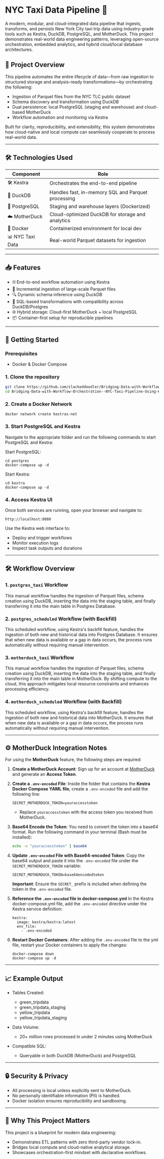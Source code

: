 # NYC Taxi Data Pipeline 🚖

A modern, modular, and cloud-integrated data pipeline that ingests, transforms, and persists New York City taxi trip data using industry-grade tools such as Kestra, DuckDB, PostgreSQL, and MotherDuck. This project demonstrates real-world data engineering patterns, leveraging open-source orchestration, embedded analytics, and hybrid cloud/local database architectures.

## 🧠 Project Overview

This pipeline automates the entire lifecycle of data—from raw ingestion to structured storage and analysis-ready transformations—by orchestrating the following:

* Ingestion of Parquet files from the NYC TLC public dataset
* Schema discovery and transformation using DuckDB
* Dual persistence: local PostgreSQL (staging and warehouse) and cloud-based MotherDuck
* Workflow automation and monitoring via Kestra

Built for clarity, reproducibility, and extensibility, this system demonstrates how cloud-native and local compute can seamlessly cooperate to process real-world data.

---

## 🛠️ Technologies Used

| Component        | Role                                               |
| ---------------- | -------------------------------------------------- |
| 🛠️ Kestra       | Orchestrates the end-to-end pipeline               |
| 🦆 DuckDB        | Handles fast, in-memory SQL and Parquet processing |
| 🐘 PostgreSQL    | Staging and warehouse layers (Dockerized)          |
| ☁️ MotherDuck    | Cloud-optimized DuckDB for storage and analytics   |
| 🐳 Docker        | Containerized environment for local dev            |
| 📊 NYC Taxi Data | Real-world Parquet datasets for ingestion          |

---

## 📥 Features

* ⛓️ End-to-end workflow automation using Kestra
* 🔁 Incremental ingestion of large-scale Parquet files
* 🔍 Dynamic schema inference using DuckDB
* 🧰 SQL-based transformations with compatibility across DuckDB/Postgres
* 🌐 Hybrid storage: Cloud-first MotherDuck + local PostgreSQL
* 📦 Container-first setup for reproducible pipelines

---

## 🚀 Getting Started

### Prerequisites

* Docker & Docker Compose

### 1. Clone the repository

```bash
git clone https://github.com/slackeddoodler/Bridging-Data-with-Workflow-Orchestration--NYC-Taxi-Pipeline-Using-Kestra-DuckDB.git
cd Bridging-Data-with-Workflow-Orchestration--NYC-Taxi-Pipeline-Using-Kestra-DuckDB
```

### 2. Create a Docker Network

```
docker network create kestras-net
```

### 3. Start PostgreSQL and Kestra

Navigate to the appropriate folder and run the following commands to start PostgreSQL and Kestra:

Start PostgreSQL:

```
cd postgres
docker-compose up -d
```

Start Kestra:

```
cd kestra
docker-compose up -d
```

### 4. Access Kestra UI

Once both services are running, open your browser and navigate to:

```
http://localhost:8080
```

Use the Kestra web interface to:

* Deploy and trigger workflows
* Monitor execution logs
* Inspect task outputs and durations

---

## 🛠️ Workflow Overview

### 1. **`postgres_taxi` Workflow**

This manual workflow handles the ingestion of Parquet files, schema creation using DuckDB, inserting the data into the staging table, and finally transferring it into the main table in Postgres Database.

### 2. **`postgres_scheduled` Workflow (with Backfill)**

This scheduled workflow, using Kestra's backfill feature, handles the ingestion of both new and historical data into Postgres Database. It ensures that when new data is available or a gap in data occurs, the process runs automatically without requiring manual intervention.

### 3. **`motherduck_taxi` Workflow**

This manual workflow handles the ingestion of Parquet files, schema creation using DuckDB, inserting the data into the staging table, and finally transferring it into the main table in MotherDuck. By shifting compute to the cloud, this approach mitigates local resource constraints and enhances processing efficiency.

### 4. **`motherduck_scheduled` Workflow (with Backfill)**

This scheduled workflow, using Kestra's backfill feature, handles the ingestion of both new and historical data into MotherDuck. It ensures that when new data is available or a gap in data occurs, the process runs automatically without requiring manual intervention.

---

## ⚙️ MotherDuck Integration Notes

For using the **MotherDuck** feature, the following steps are required:

1. **Create a MotherDuck Account**:
   Sign up for an account at [MotherDuck](https://www.motherduck.com) and generate an **Access Token**.

2. **Create a `.env-encoded` File**:
   Inside the folder that contains the **Kestra Docker Compose YAML file**, create a `.env-encoded` file and add the following line:

   ```
   SECRET_MOTHERDUCK_TOKEN=youraccesstoken
   ```

   * Replace `youraccesstoken` with the access token you received from MotherDuck.

3. **Base64 Encode the Token**:
   You need to convert the token into a base64 format.
   Run the following command in your terminal (Bash must be installed):

   ```bash
   echo -n "youraccesstoken" | base64
   ```

4. **Update `.env-encoded` File with Base64-encoded Token**:
   Copy the base64 output and paste it into the `.env-encoded` file under the `SECRET_MOTHERDUCK_TOKEN` variable:

   ```
   SECRET_MOTHERDUCK_TOKEN=base64encodedtoken
   ```

   **Important**: Ensure the `SECRET_` prefix is included when defining the token in the `.env-encoded` file.

5. **Reference the `.env-encoded` file in docker-compose.yml**
  In the Kestra docker-compose.yml file, add the `.env-encoded` directive under the Kestra service definition:
    ```
    kestra:
      image: kestra/kestra:latest
      env_file:
        - .env-encoded
    ```

7. **Restart Docker Containers**:
   After adding the `.env-encoded` file to the yml file, restart your Docker containers to apply the changes:

   ```
   docker-compose down
   docker-compose up -d
   ```

---

## 📈 Example Output

* Tables Created:

  * green\_tripdata
  * green\_tripdata\_staging
  * yellow\_tripdata
  * yellow\_tripdata\_staging
* Data Volume:

  * 20+ million rows processed in under 2 minutes using MotherDuck
* Compatible SQL:

  * Queryable in both DuckDB (MotherDuck) and PostgreSQL

---

## 🔒 Security & Privacy

* All processing is local unless explicitly sent to MotherDuck.
* No personally identifiable information (PII) is handled.
* Docker isolation ensures reproducibility and sandboxing.

---

## 🎯 Why This Project Matters

This project is a blueprint for modern data engineering:

* Demonstrates ETL patterns with zero third-party vendor lock-in.
* Bridges local compute and cloud-native analytical storage.
* Showcases orchestration-first mindset with declarative workflows.
